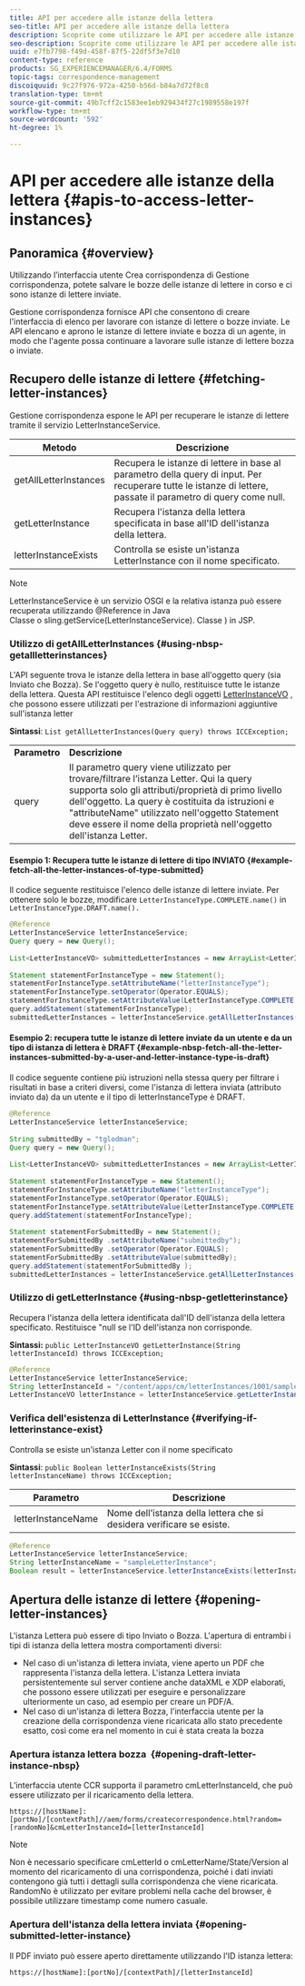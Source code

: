 ```yaml
---
title: API per accedere alle istanze della lettera
seo-title: API per accedere alle istanze della lettera
description: Scoprite come utilizzare le API per accedere alle istanze di lettere.
seo-description: Scoprite come utilizzare le API per accedere alle istanze di lettere.
uuid: e7fb7798-f49d-458f-87f5-22df5f3e7d10
content-type: reference
products: SG_EXPERIENCEMANAGER/6.4/FORMS
topic-tags: correspondence-management
discoiquuid: 9c27f976-972a-4250-b56d-b84a7d72f8c8
translation-type: tm+mt
source-git-commit: 49b7cff2c1583ee1eb929434f27c1989558e197f
workflow-type: tm+mt
source-wordcount: '592'
ht-degree: 1%

---
```



# API per accedere alle istanze della lettera {#apis-to-access-letter-instances}

## Panoramica {#overview}

Utilizzando l’interfaccia utente Crea corrispondenza di Gestione corrispondenza, potete salvare le bozze delle istanze di lettere in corso e ci sono istanze di lettere inviate.

Gestione corrispondenza fornisce API che consentono di creare l&#39;interfaccia di elenco per lavorare con istanze di lettere o bozze inviate. Le API elencano e aprono le istanze di lettere inviate e bozza di un agente, in modo che l&#39;agente possa continuare a lavorare sulle istanze di lettere bozza o inviate.

## Recupero delle istanze di lettere {#fetching-letter-instances}

Gestione corrispondenza espone le API per recuperare le istanze di lettere tramite il servizio LetterInstanceService.

| Metodo | Descrizione |
|--- |--- |
| getAllLetterInstances | Recupera le istanze di lettere in base al parametro della query di input. Per recuperare tutte le istanze di lettere, passate il parametro di query come null. |
| getLetterInstance | Recupera l&#39;istanza della lettera specificata in base all&#39;ID dell&#39;istanza della lettera. |
| letterInstanceExists | Controlla se esiste un&#39;istanza LetterInstance con il nome specificato. |

>[!NOTE]
>
>LetterInstanceService è un servizio OSGI e la relativa istanza può essere recuperata utilizzando @Reference in Java\
>Classe o sling.getService(LetterInstanceService). Classe ) in JSP.

### Utilizzo di getAllLetterInstances {#using-nbsp-getallletterinstances}

L&#39;API seguente trova le istanze della lettera in base all&#39;oggetto query (sia Inviato che Bozza). Se l&#39;oggetto query è nullo, restituisce tutte le istanze della lettera. Questa API restituisce l&#39;elenco degli oggetti [LetterInstanceVO](https://helpx.adobe.com/aem-forms/6-2/javadocs/com/adobe/icc/dbforms/obj/LetterInstanceVO.html) , che possono essere utilizzati per l&#39;estrazione di informazioni aggiuntive sull&#39;istanza letter

**Sintassi**: `List getAllLetterInstances(Query query) throws ICCException;`

<table> 
 <tbody> 
  <tr> 
   <td><strong>Parametro</strong></td> 
   <td><strong>Descrizione</strong></td> 
  </tr> 
  <tr> 
   <td>query</td> 
   <td>Il parametro query viene utilizzato per trovare/filtrare l’istanza Letter. Qui la query supporta solo gli attributi/proprietà di primo livello dell'oggetto. La query è costituita da istruzioni e "attributeName" utilizzato nell'oggetto Statement deve essere il nome della proprietà nell'oggetto dell'istanza Letter.<br /> </td> 
  </tr> 
 </tbody> 
</table>

#### Esempio 1: Recupera tutte le istanze di lettere di tipo INVIATO {#example-fetch-all-the-letter-instances-of-type-submitted}

Il codice seguente restituisce l&#39;elenco delle istanze di lettere inviate. Per ottenere solo le bozze, modificare `LetterInstanceType.COMPLETE.name()` in `LetterInstanceType.DRAFT.name().`

```java
@Reference
LetterInstanceService letterInstanceService;
Query query = new Query();
 
List<LetterInstanceVO> submittedLetterInstances = new ArrayList<LetterInstanceVO>();
 
Statement statementForInstanceType = new Statement();
statementForInstanceType.setAttributeName("letterInstanceType");
statementForInstanceType.setOperator(Operator.EQUALS);
statementForInstanceType.setAttributeValue(LetterInstanceType.COMPLETE.name());
query.addStatement(statementForInstanceType);
submittedLetterInstances = letterInstanceService.getAllLetterInstances(query);
```

#### Esempio 2: recupera tutte le istanze di lettere inviate da un utente e da un tipo di istanza di lettera è DRAFT {#example-nbsp-fetch-all-the-letter-instances-submitted-by-a-user-and-letter-instance-type-is-draft}

Il codice seguente contiene più istruzioni nella stessa query per filtrare i risultati in base a criteri diversi, come l&#39;istanza di lettera inviata (attributo inviato da) da un utente e il tipo di letterInstanceType è DRAFT.

```java
@Reference
LetterInstanceService letterInstanceService;
 
String submittedBy = "tglodman";
Query query = new Query();
 
List<LetterInstanceVO> submittedLetterInstances = new ArrayList<LetterInstanceVO>();
 
Statement statementForInstanceType = new Statement();
statementForInstanceType.setAttributeName("letterInstanceType");
statementForInstanceType.setOperator(Operator.EQUALS);
statementForInstanceType.setAttributeValue(LetterInstanceType.COMPLETE.name());
query.addStatement(statementForInstanceType);
 
Statement statementForSubmittedBy = new Statement();
statementForSubmittedBy .setAttributeName("submittedby");
statementForSubmittedBy .setOperator(Operator.EQUALS);
statementForSubmittedBy .setAttributeValue(submittedBy);
query.addStatement(statementForSubmittedBy );
submittedLetterInstances = letterInstanceService.getAllLetterInstances(query);
```

### Utilizzo di getLetterInstance {#using-nbsp-getletterinstance}

Recupera l&#39;istanza della lettera identificata dall&#39;ID dell&#39;istanza della lettera specificato. Restituisce &quot;null se l&#39;ID dell&#39;istanza non corrisponde.

**Sintassi:** `public LetterInstanceVO getLetterInstance(String letterInstanceId) throws ICCException;`

```java
@Reference
LetterInstanceService letterInstanceService;
String letterInstanceId = "/content/apps/cm/letterInstances/1001/sampleLetterInstance";
LetterInstanceVO letterInstance = letterInstanceService.getLetterInstance(letterInstanceId );
```

### Verifica dell&#39;esistenza di LetterInstance {#verifying-if-letterinstance-exist}

Controlla se esiste un&#39;istanza Letter con il nome specificato

**Sintassi**: `public Boolean letterInstanceExists(String letterInstanceName) throws ICCException;`

| **Parametro** | **Descrizione** |
|---|---|
| letterInstanceName | Nome dell’istanza della lettera che si desidera verificare se esiste. |

```java
@Reference
LetterInstanceService letterInstanceService;
String letterInstanceName = "sampleLetterInstance";
Boolean result = letterInstanceService.letterInstanceExists(letterInstanceName );
```

## Apertura delle istanze di lettere {#opening-letter-instances}

L&#39;istanza Lettera può essere di tipo Inviato o Bozza. L&#39;apertura di entrambi i tipi di istanza della lettera mostra comportamenti diversi:

* Nel caso di un&#39;istanza di lettera inviata, viene aperto un PDF che rappresenta l&#39;istanza della lettera. L&#39;istanza Lettera inviata persistentemente sul server contiene anche dataXML e XDP elaborati, che possono essere utilizzati per eseguire e personalizzare ulteriormente un caso, ad esempio per creare un PDF/A.
* Nel caso di un&#39;istanza di lettera Bozza, l&#39;interfaccia utente per la creazione della corrispondenza viene ricaricata allo stato precedente esatto, così come era nel momento in cui è stata creata la bozza

### Apertura istanza lettera bozza  {#opening-draft-letter-instance-nbsp}

L’interfaccia utente CCR supporta il parametro cmLetterInstanceId, che può essere utilizzato per il ricaricamento della lettera.

`https://[hostName]:[portNo]/[contextPath]//aem/forms/createcorrespondence.html?random=[randomNo]&cmLetterInstanceId=[letterInstanceId]`

>[!NOTE]
>
>Non è necessario specificare cmLetterId o cmLetterName/State/Version al momento del ricaricamento di una corrispondenza, poiché i dati inviati contengono già tutti i dettagli sulla corrispondenza che viene ricaricata. RandomNo è utilizzato per evitare problemi nella cache del browser, è possibile utilizzare timestamp come numero casuale.

### Apertura dell&#39;istanza della lettera inviata {#opening-submitted-letter-instance}

Il PDF inviato può essere aperto direttamente utilizzando l&#39;ID istanza lettera:

`https://[hostName]:[portNo]/[contextPath]/[letterInstanceId]`
